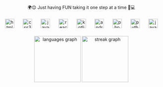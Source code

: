 <p align="center">🌍😌 Just having FUN taking it one step at a time 🚀💻</p>

###

<div align="center">
  <img src="https://skillicons.dev/icons?i=html" height="30" alt="html5 logo"  />
  <img width="20" />
  <img src="https://skillicons.dev/icons?i=css" height="30" alt="css3 logo"  />
  <img width="20" />
  <img src="https://skillicons.dev/icons?i=js" height="30" alt="javascript logo"  />
  <img width="20" />
  <img src="https://skillicons.dev/icons?i=react" height="30" alt="react logo"  />
  <img width="20" />
  <img src="https://skillicons.dev/icons?i=kotlin" height="30" alt="kotlin logo"  />
  <img width="20" />
  <img src="https://skillicons.dev/icons?i=androidstudio" height="30" alt="androidstudio logo"  />
  <img width="20" />
  <img src="https://skillicons.dev/icons?i=php" height="30" alt="php logo"  />
  <img width="20" />
  <img src="https://skillicons.dev/icons?i=py" height="30" alt="python logo"  />
  <img width="20" />
  <img src="https://skillicons.dev/icons?i=java" height="30" alt="java logo"  />
</div>

###

<div align="center">
  <img src="https://github-readme-stats.vercel.app/api/top-langs?username=CarlosOT&locale=en&hide_title=true&layout=compact&card_width=320&langs_count=5&theme=dark&hide_border=true&order=2" height="150" alt="languages graph"  />
  <img src="https://streak-stats.demolab.com?user=CarlosOT&locale=en&mode=daily&theme=dark&hide_border=true&border_radius=5&order=3" height="150" alt="streak graph"  />
</div>

###
